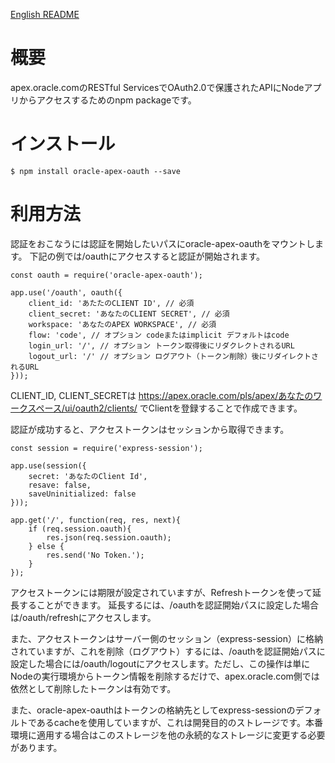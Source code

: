 [English README](./README.en.md)

# 概要

apex.oracle.comのRESTful ServicesでOAuth2.0で保護されたAPIにNodeアプリからアクセスするためのnpm packageです。

# インストール

```
$ npm install oracle-apex-oauth --save
```

# 利用方法

認証をおこなうには認証を開始したいパスにoracle-apex-oauthをマウントします。
下記の例では/oauthにアクセスすると認証が開始されます。

```
const oauth = require('oracle-apex-oauth');

app.use('/oauth', oauth({
    client_id: 'あたたのCLIENT ID', // 必須
    client_secret: 'あなたのCLIENT SECRET', // 必須
    workspace: 'あなたのAPEX WORKSPACE', // 必須
    flow: 'code', // オプション codeまたはimplicit デフォルトはcode
    login_url: '/', // オプション トークン取得後にリダクレクトされるURL
    logout_url: '/' // オプション ログアウト（トークン削除）後にリダイレクトされるURL
}));
```

CLIENT_ID, CLIENT_SECRETは https://apex.oracle.com/pls/apex/あなたのワークスペース/ui/oauth2/clients/ でClientを登録することで作成できます。

認証が成功すると、アクセストークンはセッションから取得できます。

```
const session = require('express-session');

app.use(session({
    secret: 'あなたのClient Id',
    resave: false,
    saveUninitialized: false
}));

app.get('/', function(req, res, next){
    if (req.session.oauth){
        res.json(req.session.oauth);
    } else {
        res.send('No Token.');
    }
});
```

アクセストークンには期限が設定されていますが、Refreshトークンを使って延長することができます。
延長するには、/oauthを認証開始パスに設定した場合は/oauth/refreshにアクセスします。

また、アクセストークンはサーバー側のセッション（express-session）に格納されていますが、これを削除（ログアウト）するには、/oauthを認証開始パスに設定した場合には/oauth/logoutにアクセスします。ただし、この操作は単にNodeの実行環境からトークン情報を削除するだけで、apex.oracle.com側では依然として削除したトークンは有効です。

また、oracle-apex-oauthはトークンの格納先としてexpress-sessionのデフォルトであるcacheを使用していますが、これは開発目的のストレージです。本番環境に適用する場合はこのストレージを他の永続的なストレージに変更する必要があります。
